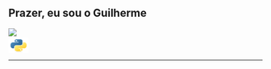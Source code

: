 ## Prazer, eu sou o Guilherme

 <div>
  <a href="https://github.com/Guilhy">
  <img height="180em" src="https://github-readme-stats.vercel.app/api?username=Guilhy&show_icons=true&theme=tokyonight&include_all_commits=true&count_private=true"/>
</div>

  
<img align="center" height="30" width="40" src="https://raw.githubusercontent.com/devicons/devicon/master/icons/python/python-original.svg">
 
<hr>

